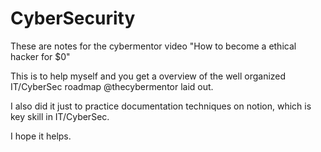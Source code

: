 # CyberSecurity

<p>These are notes for the cybermentor video "How to become a ethical hacker for $0"</p>
<p>This is to help myself and you get a overview of the well organized IT/CyberSec roadmap @thecybermentor laid out.</p>
<p>I also did it just to practice documentation techniques on notion, which is key skill in IT/CyberSec.</p>
<p>I hope it helps.<p/>
